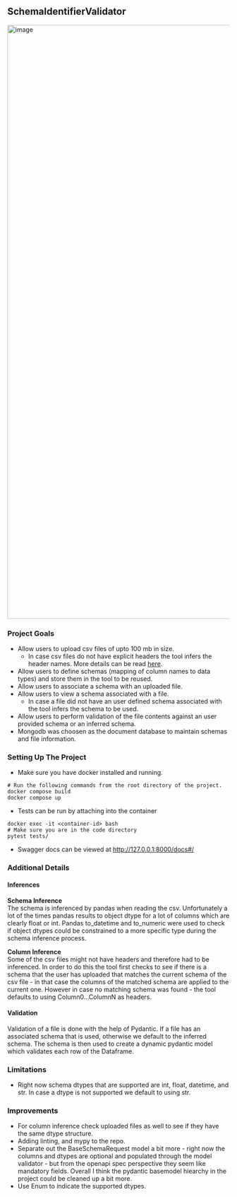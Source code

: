 ## SchemaIdentifierValidator

<img width="1344" alt="image" src="https://github.com/user-attachments/assets/04a83c99-73f0-45f3-8726-4d90b20f0a5c">

### Project Goals
- Allow users to upload csv files of upto 100 mb in size.
  - In case csv files do not have explicit headers the tool infers the header names. More details can be read [here](https://github.com/mtkumar123/SchemaIdentifierValidator?tab=readme-ov-file#additional-details).
- Allow users to define schemas (mapping of column names to data types) and store them in the tool to be reused.
- Allow users to associate a schema with an uploaded file.
- Allow users to view a schema associated with a file.
  - In case a file did not have an user defined schema associated with the tool infers the schema to be used.
- Allow users to perform validation of the file contents against an user provided schema or an inferred schema.
- Mongodb was choosen as the document database to maintain schemas and file information.

### Setting Up The Project
- Make sure you have docker installed and running.
```
# Run the following commands from the root directory of the project.
docker compose build
docker compose up
```
- Tests can be run by attaching into the container
```
docker exec -it <container-id> bash
# Make sure you are in the code directory
pytest tests/
```
- Swagger docs can be viewed at http://127.0.0.1:8000/docs#/

### Additional Details
#### Inferences
**Schema Inference**  
The schema is inferenced by pandas when reading the csv. Unfortunately a lot of the times pandas results to object dtype for a lot of columns which are clearly float or int. Pandas to_datetime and to_numeric were used to check if object dtypes could be constrained to a more specific type during the schema inference process.  

**Column Inference**  
Some of the csv files might not have headers and therefore had to be inferenced. In order to do this the tool first checks to see if there is a schema that the user has uploaded that matches the current schema of the csv file - in that case the columns of the matched schema are applied to the current one. However in case no matching schema was found - the tool defaults to using Column0...ColumnN as headers.

#### Validation
Validation of a file is done with the help of Pydantic. If a file has an associated schema that is used, otherwise we default to the inferred schema. The schema is then used to create a dynamic pydantic model which validates each row of the Dataframe.

### Limitations
- Right now schema dtypes that are supported are int, float, datetime, and str. In case a dtype is not supported we default to using str.

### Improvements
- For column inference check uploaded files as well to see if they have the same dtype structure.
- Adding linting, and mypy to the repo.
- Separate out the BaseSchemaRequest model a bit more - right now the columns and dtypes are optional and populated through the model validator - but from the openapi spec perspective they seem like mandatory fields. Overall I think the pydantic basemodel hiearchy in the project could be cleaned up a bit more.
- Use Enum to indicate the supported dtypes.
